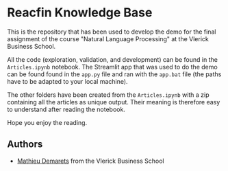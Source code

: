 # Reacfin Knowledge Base

This is the repository that has been used to develop the demo for the final assignment of the course "Natural Language Processing" at the Vlerick Business School.

All the code (exploration, validation, and development) can be found in the `Articles.ipynb` notebook. The Streamlit app that was used to do the demo can be found found in the `app.py` file and ran with the `app.bat` file (the paths have to be adapted to your local machine).

The other folders have been created from the `Articles.ipynb` with a zip containing all the articles as unique output. Their meaning is therefore easy to understand after reading the notebook.

Hope you enjoy the reading.

## Authors

- [Mathieu Demarets](https://www.linkedin.com/in/mathieudemarets/) from the Vlerick Business School
